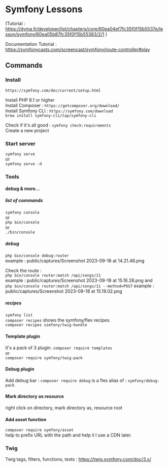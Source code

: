 # Symfony Lessons #

(Tutorial : https://dyma.fr/developer/list/chapters/core/60ea04ef7fc35f0f15b5537e/lesson/symfony/60ea05b87fc35f0f15b55383/2/1 )

Documentation Tutorial :  
https://symfonycasts.com/screencast/symfony/route-controller#play

## Commands ##

### Install ###
``` https://symfony.com/doc/current/setup.html ```

Install PHP 8.1 or higher  
Install Composer : ``` https://getcomposer.org/download/ ```  
Install Symfony CLI : ``` https://symfony.com/download ```  
``` brew install symfony-cli/tap/symfony-cli ```  

Check if it's all good : ``` symfony check:requirements ```  
Create a new project

### Start server ### 
``` symfony serve ```  
or  
``` symfony serve -d ```

### Tools ###
#### debug & more... ####
##### list of commands #####
``` symfony console ```  
or  
``` php bin/console ```  
or  
``` ./bin/console ``` 
##### debug #####
``` php bin/console debug:router ```  
example : public/captures/Screenshot 2023-09-18 at 14.21.46.png

Check the route :  
``` php bin/console router:match /api/songs/11 ```  
example : public/captures/Screenshot 2023-09-18 at 15.16.28.png
and  
``` php bin/console router:match /api/songs/11 --method=POST ```
example : public/captures/Screenshot 2023-09-18 at 15.19.02.png

##### recipes #####
``` symfony list ```  
``` composer recipes ``` shows the symfony/flex recipes.  
``` composer recipes simfony/twig-bundle ```  

#### Template plugin ####
It's a pack of 3 plugin.
``` composer require templates ```  
or  
``` composer require symfony/twig-pack ```

#### Debug plugin ####
Add debug bar :
``` composer require debug ``` is a flex alias of :
``` symfony/debug-pack ```

#### Mark directory as resource ####
right click on directory, mark directory as, resource root

#### Add asset function ####
``` composer require symfony/asset ```  
help to prefix URL with the path and help il I use a CDN later.

### Twig ###

Twig tags, filters, functions, tests : https://twig.symfony.com/doc/3.x/


